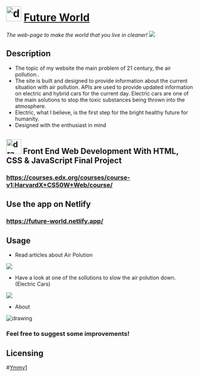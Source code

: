 # <img src="https://i.imgur.com/VRUAebA.png" alt="drawing" width="40px"/> [Future World](https://ymmy1.github.io/Future_World/)
*The web-page to make the world that you live in cleaner!*
![](https://i.imgur.com/aIbgYLc.png)

## Description

* The topic of my website the main problem of 21 century, the air pollution..
* The site is built and designed to provide information about the current situation with air pollution. APIs are used to provide updated information on electric and hybrid cars for the current day. Electric cars are one of the main solutions to stop the toxic substances being thrown into the atmosphere. 
* Electric, what I believe, is the first step for the bright healthy future for humanity.
* Designed with the enthusiast in mind

## <img src="https://i.imgur.com/H3kbxUK.png" alt="drawing" width="40px"/> Front End Web Development With HTML, CSS & JavaScript Final Project
### https://courses.edx.org/courses/course-v1:HarvardX+CS50W+Web/course/

## Use the app on Netlify

### https://future-world.netlify.app/


## Usage

* Read articles about Air Polution

![](https://i.imgur.com/eO0Qw2Y.png)

* Have a look at one of the sollutions to slow the air polution down. (Electric Cars)

![](https://i.imgur.com/tbuXYEW.png)

* About
<img src="https://i.imgur.com/nnbeEzn.png" alt="drawing"/>

### Feel free to suggest some improvements! 

<h2>Licensing</h2>

#[Ymmy1](https://github.com/ymmy1/)